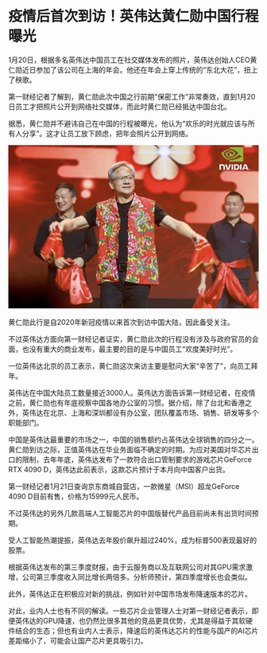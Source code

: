 # 疫情后首次到访！英伟达黄仁勋中国行程曝光

1月20日，根据多名英伟达中国员工在社交媒体发布的照片，英伟达创始人CEO黄仁勋近日参加了该公司在上海的年会。他还在年会上穿上传统的“东北大花”，扭上了秧歌。

第一财经记者了解到，黄仁勋此次中国之行前期“保密工作”非常奏效，直到1月20日员工才把照片公开到网络社交媒体，而此时黄仁勋已经抵达中国台北。

据悉，黄仁勋并不避讳自己在中国的行程被曝光，他认为“欢乐的时光就应该与所有人分享”。这才让员工放下顾虑，把年会照片公开到网络。

![ea8e9b89dbba053817cc713afc3b0784.jpg](https://raw.githubusercontent.com/qqhsx/qqnews_image/main/2024/01/21/疫情后首次到访！英伟达黄仁勋中国行程曝光/ea8e9b89dbba053817cc713afc3b0784.jpg)

黄仁勋此行是自2020年新冠疫情以来首次到访中国大陆，因此备受关注。

不过英伟达方面向第一财经记者证实，黄仁勋此次的行程没有涉及与政府官员的会面，也没有重大的商业发布，最主要的目的是与中国员工“欢度美好时光”。

一位英伟达北京的员工表示，黄仁勋这次来访主要是慰问大家“辛苦了”，向员工拜年。

英伟达在中国大陆员工数量接近3000人。英伟达方面告诉第一财经记者，在疫情之前，黄仁勋也有年底视察中国各地办公室的习惯。据介绍，除了台北和香港之外，英伟达在北京、上海和深圳都设有办公室，团队覆盖市场、销售、研发等多个职能部门。

中国是英伟达最重要的市场之一，中国的销售额约占英伟达全球销售的四分之一。黄仁勋到访之际，正值英伟达在华业务面临不确定的时期。为应对美国对华芯片出口的限制，去年年底，英伟达发布了一款符合出口管制要求的游戏芯片GeForce
RTX 4090 D，英伟达此前表示，这款芯片预计于本月向中国客户出货。

第一财经记者1月21日查询京东商城自营店，一款微星（MSI）超龙GeForce 4090 D目前有售，价格为15999元人民币。

不过英伟达的另外几款高端人工智能芯片的中国版替代产品目前尚未有出货时间预期。

受人工智能热潮提振，英伟达去年股价飙升超过240%，成为标普500表现最好的股票。

根据英伟达发布的第三季度财报，由于云服务商以及互联网公司对其GPU需求激增，公司第三季度收入同比增长两倍多。分析师预计，第四季度增长也会类似。

此外，英伟达正在积极应对新的挑战，例如针对中国市场发布降速版本的芯片。

对此，业内人士也有不同的解读。一些芯片企业管理人士对第一财经记者表示，即便英伟达的GPU降速，也仍然比很多其他的竞品更具优势，尤其是得益于其软硬件结合的生态；但也有业内人士表示，降速后的英伟达芯片的性能与国产的AI芯片差距缩小了，可能会让国产芯片更具吸引力。

